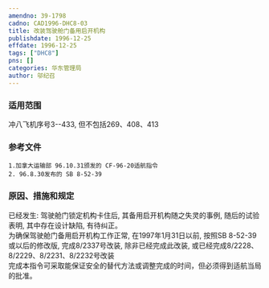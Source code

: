 ```yaml
---
amendno: 39-1798  
cadno: CAD1996-DHC8-03  
title: 改装驾驶舱门备用启开机构  
publishdate: 1996-12-25  
effdate: 1996-12-25  
tags: ["DHC8"]  
pns: []  
categories: 华东管理局  
author: 邬纪召  
---
```

  
### 适用范围  
冲八飞机序号3--433, 但不包括269、408、413  
  
<!--more-->  
### 参考文件  
    1.加拿大运输部 96.10.31颁发的 CF-96-20适航指令  
    2. 96.8.30发布的 SB 8-52-39           
  
### 原因、措施和规定  
已经发生: 驾驶舱门锁定机构卡住后, 其备用启开机构随之失灵的事例, 随后的试验表明, 其中存在设计缺陷, 有待纠正。  
    为确保驾驶舱门备用启开机构工作正常, 在1997年1月31日以前, 按照SB 8-52-39或以后的修改版, 完成8/2337号改装, 除非已经完成此改装, 或已经完成8/2228、8/2229、8/2231、8/2232号改装  
    完成本指令可采取能保证安全的替代方法或调整完成的时间，但必须得到适航当局的批准。  
